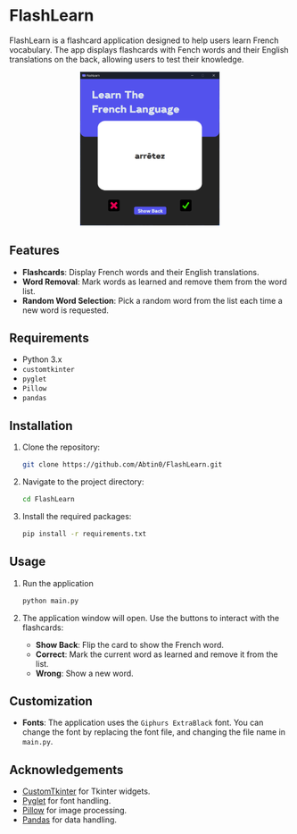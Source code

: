 # FlashLearn

FlashLearn is a flashcard application designed to help users learn French vocabulary. The app displays flashcards with Fench words and their English translations on the back, allowing users to test their knowledge.

<p align="center">
  <img src="https://raw.githubusercontent.com/Abtin0/FlashLearn/main/images/Screenshot.png" alt="drawing" width="250"/>
</p>

## Features

- **Flashcards**: Display French words and their English translations.
- **Word Removal**: Mark words as learned and remove them from the word list.
- **Random Word Selection**: Pick a random word from the list each time a new word is requested.

## Requirements

- Python 3.x
- `customtkinter`
- `pyglet`
- `Pillow`
- `pandas`

## Installation

1. Clone the repository:
    ```bash
    git clone https://github.com/Abtin0/FlashLearn.git
    ```

2. Navigate to the project directory:
    ```bash
    cd FlashLearn
    ```

3. Install the required packages:
    ```bash
    pip install -r requirements.txt
    ```


## Usage


1. Run the application
    ```bash
    python main.py
    ```

2. The application window will open. Use the buttons to interact with the flashcards:
    - **Show Back**: Flip the card to show the French word.
    - **Correct**: Mark the current word as learned and remove it from the list.
    - **Wrong**: Show a new word.

## Customization

- **Fonts**: The application uses the `Giphurs ExtraBlack` font. You can change the font by replacing the font file, and changing the file name in `main.py`.

## Acknowledgements

- [CustomTkinter](https://github.com/TomSchimansky/CustomTkinter) for Tkinter widgets.
- [Pyglet](https://github.com/pyglet/pyglet) for font handling.
- [Pillow](https://github.com/python-pillow/Pillow) for image processing.
- [Pandas](https://github.com/pandas-dev/pandas) for data handling.

